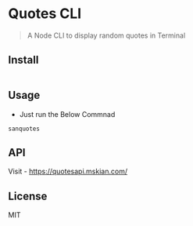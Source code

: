 # Quotes CLI

> A Node CLI to display random quotes in Terminal

## Install

```
```

## Usage

- Just run the Below Commnad

```
sanquotes
```

## API

Visit - https://quotesapi.mskian.com/

## License

MIT